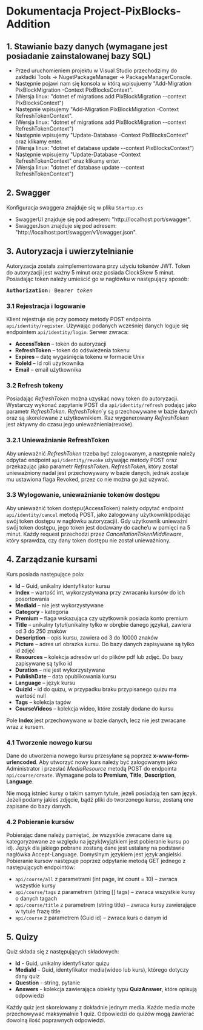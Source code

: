 # Dokumentacja Project-PixBlocks-Addition

## 1. Stawianie bazy danych (wymagane jest posiadanie zainstalowanej bazy SQL)
- Przed uruchomieniem projektu w Visual Studio przechodzimy do zakładki Tools -> NugetPackageManager -> PackageManagerConsole.
- Następnie pojawi nam się konsola w którą wpisujuemy "Add-Migration PixBlockMigration -Context PixBlocksContext".
- (Wersja linux: "dotnet ef migrations add PixBlockMigration --context PixBlocksContext")
- Następnie wpisujemy "Add-Migration PixBlockMigration -Context RefreshTokenContext".
- (Wersja linux: "dotnet ef migrations add PixBlockMigration --context RefreshTokenContext")
- Następnie wpisujemy "Update-Database -Context PixBlocksContext" oraz klikamy enter.
- (Wersja linux: "dotnet ef database update --context PixBlocksContext")
- Następnie wpisujemy "Update-Database -Context RefreshTokenContext" oraz klikamy enter.
- (Wersja linux: "dotnet ef database update --context RefreshTokenContext")

## 2. Swagger
Konfiguracja swaggera znajduje się w pliku `Startup.cs`
- SwaggerUI znajduje się pod adresem: "http://localhost:port/swagger".
- SwaggerJson znajduje się pod adresem: "http://localhost:port/swagger/v1/swagger.json".
## 3. Autoryzacja i uwierzytelnianie
Autoryzacja została zaimplementowana przy użyciu tokenów JWT. Token do autoryzacji jest ważny 5 minut oraz posiada ClockSkew 5 minut. 
Posiadając token należy umieścić go w nagłówku w następujący sposób: 
<pre><b>Authorization</b>: Bearer <i>token</i></pre>
### 3.1 Rejestracja i logowanie
Klient rejestruje się przy pomocy metody POST endpointa  `api/identity/register`. Używając podanych wcześniej danych loguje się endpointem `api/identity/login`. Serwer zwraca:
- **AccessToken** – token do autoryzacji
- **RefreshToken** – token do odświeżenia tokenu
- **Expires** – datę wygaśnięcia tokenu w formacie Unix
- **RoleId** – Id roli użytkownika
- **Email** – email użytkownika
### 3.2 Refresh tokeny
Posiadając *RefreshToken* można uzyskać nowy token do autoryzacji. Wystarczy wykonać zapytanie POST dla `api/identity/refresh` podając jako parametr *RefreshToken*. *RefreshToken*`y są przechowywane w bazie danych oraz są skorelowane z użytkownikiem. Raz wygenerowany *RefreshToken* jest aktywny do czasu jego unieważnienia(revoke). 
### 3.2.1 Unieważnianie RefreshToken
Aby unieważnić *RefreshToken* trzeba być zalogowanym, a następnie należy odpytać endpoint `api/identity/revoke` używając metody POST oraz przekazując jako parametr *RefreshToken*.
*RefreshToken*, który został unieważniony nadal jest przechowywany w bazie danych, jednak zostaje mu ustawiona flaga Revoked, przez co nie można go już używać.
### 3.3 Wylogowanie, unieważnianie tokenów dostępu
Aby unieważnić token dostępu(AccessToken) należy odpytać endpoint `api/identity/cancel` metodą POST, jako zalogowany użytkownik(podając swój token dostępu w nagłówku autoryzacji).
Gdy użytkownik unieważni swój token dostępu, jego token jest dodawany do cache’u w pamięci na 5 minut. Każdy request przechodzi przez *CancellationTokenMiddleware*, który sprawdza, czy dany token dostępu nie został unieważniony.
## 4. Zarządzanie kursami
Kurs posiada następujące pola:
- **Id** – Guid, unikalny identyfikator kursu
- **Index** – wartość int, wykorzystywana przy zwracaniu kursów do ich posortowania
- **MediaId** – nie jest wykorzystywane
- **Category** - kategoria
- **Premium** – flaga wskazująca czy użytkownik posiada konto premium
- **Title** – unikalny tytuł(unikalny tylko w obrębie danego języka), zawiera od 3 do 250 znaków
- **Description** – opis kursu, zawiera od 3 do 10000 znaków
- **Picture** – adres url obrazka kursu. Do bazy danych zapisywane są tylko id zdjęć
- **Resources** – kolekcja adresów url do plików pdf lub zdjęć. Do bazy zapisywane są tylko id
- **Duration** – nie jest wykorzystywane
- **PublishDate** – data opublikowania kursu
- **Language** – język kursu
- **QuizId** - id do quizu, w przypadku braku przypisanego quizu ma wartość null
- **Tags** – kolekcja tagów
- **CourseVideos** – kolekcja wideo, które zostały dodane do kursu

Pole **Index** jest przechowywane w bazie danych, lecz nie jest zwracane wraz z kursem.
### 4.1 Tworzenie nowego kursu
Dane do utworzenia nowego kursu przesyłane są poprzez **x-www-form-urlencoded**. Aby utworzyć nowy kurs należy być zalogowanym jako Administrator i przesłać *MediaResource* metodą POST do endpointa `api/course/create`. Wymagane pola to **Premium**, **Title**, **Description**, **Language**. 

Nie mogą istnieć kursy o takim samym tytule, jeżeli posiadają ten sam język.
Jeżeli podamy jakieś zdjęcie, bądź pliki do tworzonego kursu, zostaną one zapisane do bazy danych.
### 4.2 Pobieranie kursów
Pobierając dane należy pamiętać, że wszystkie zwracane dane są kategoryzowane ze względu na język(wyjątkiem jest pobieranie kursu po id). Język dla jakiego pobrane zostaną dane jest ustalany na podstawie nagłówka Accept-Language. Domyślnym językiem jest język angielski. Pobieranie kursów następuje poprzez odpytanie metodą GET jednego z następujących endpointów:
- `api/course/all` z parametrami (int page, int count = 10) – zwraca wszystkie kursy
- `api/course/tags` z parametrem (string [] tags) – zwraca wszystkie kursy o danych tagach
- `api/course/title` z parametrem (string title) – zwraca kursy zawierające w tytule frazę title
- `api/course` z parametrem (Guid id) – zwraca kurs o danym id

## 5. Quizy
Quiz składa się z następujących składowych:
- **Id** - Guid, unikalny identyfikator quizu
- **MediaId** - Guid, identyfikator media(wideo lub kurs), którego dotyczy dany quiz
- **Question** - string, pytanie
- **Answers** - kolekcja zawierająca obiekty typu **QuizAnswer**, które opisują odpowiedzi

Każdy quiz jest skorelowany z dokładnie jednym media. Każde media może przechowywać maksymalnie 1 quiz.
Odpowiedzi do quizów mogą zawierać dowolną ilość poprawnych odpowiedzi.
